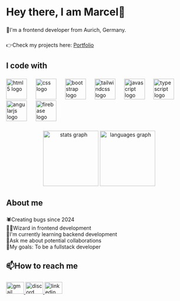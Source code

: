 <h1 align="left">Hey there, I am Marcel👋</h1>

###

<p align="left">📌I'm a frontend developer from Aurich, Germany.</p>

###

<p align="left">👉Check my projects here: <a href="https://marcelgoehn.de">Portfolio</a></p>

###

<h2 align="left">I code with</h2>

###

<div align="left">
  <img src="https://cdn.jsdelivr.net/gh/devicons/devicon/icons/html5/html5-original.svg" height="56" alt="html5 logo"  />
  <img width="16" />
  <img src="https://cdn.jsdelivr.net/gh/devicons/devicon/icons/css3/css3-original.svg" height="56" alt="css logo"  />
  <img width="16" />
  <img src="https://cdn.jsdelivr.net/gh/devicons/devicon/icons/bootstrap/bootstrap-original.svg" height="56" alt="bootstrap logo"  />
  <img width="16" />
  <img src="https://cdn.jsdelivr.net/gh/devicons/devicon/icons/tailwindcss/tailwindcss-original-wordmark.svg" height="56" alt="tailwindcss logo"  />
  <img width="16" />
  <img src="https://cdn.jsdelivr.net/gh/devicons/devicon/icons/javascript/javascript-original.svg" height="56" alt="javascript logo"  />
  <img width="16" />
  <img src="https://cdn.jsdelivr.net/gh/devicons/devicon/icons/typescript/typescript-original.svg" height="56" alt="typescript logo"  />
  <img width="16" />
  <img src="https://cdn.jsdelivr.net/gh/devicons/devicon/icons/angularjs/angularjs-original.svg" height="56" alt="angularjs logo"  />
  <img width="16" />
  <img src="https://cdn.jsdelivr.net/gh/devicons/devicon/icons/firebase/firebase-plain.svg" height="56" alt="firebase logo"  />
</div>

###

<div align="center">
  <img src="https://github-readme-stats.vercel.app/api?username=Marcel-Goehn&hide_title=false&hide_rank=false&show_icons=true&include_all_commits=true&count_private=true&disable_animations=false&theme=dracula&locale=en&hide_border=false&order=1" height="150" alt="stats graph"  />
  <img src="https://github-readme-stats.vercel.app/api/top-langs?username=Marcel-Goehn&locale=en&hide_title=false&layout=compact&card_width=320&langs_count=5&theme=dracula&hide_border=false&order=2" height="150" alt="languages graph"  />
</div>

###

<h2 align="left">About me</h2>

###

<p align="left">🕷️Creating bugs since 2024<br>🧙‍♂️Wizard in frontend development<br>🔭I'm currently learning backend development<br>💬Ask me about potential collaborations<br>🎯My goals: To be a fullstack developer</p>

###

<h2 align="left">📫How to reach me</h2>

###

<div align="left">
  <a href="mailto:marcelgoehn@googlemail.com" target="_blank">
    <img src="https://raw.githubusercontent.com/maurodesouza/profile-readme-generator/master/src/assets/icons/social/gmail/default.svg" width="48" height="32" alt="gmail logo"  />
  </a>
  <a href="https://discord.com/users/659744178179407873">
  <img src="https://raw.githubusercontent.com/maurodesouza/profile-readme-generator/master/src/assets/icons/social/discord/default.svg" width="48" height="32" alt="discord logo" />
  </a>
  <a href="https://www.linkedin.com/in/marcel-g%C3%B6hn-11b050353/" target="_blank">
    <img src="https://raw.githubusercontent.com/maurodesouza/profile-readme-generator/master/src/assets/icons/social/linkedin/default.svg" width="48" height="32" alt="linkedin logo"  />
  </a>
</div>

###
